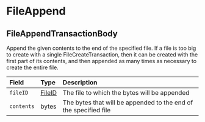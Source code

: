 # FileAppend

## FileAppendTransactionBody

‌Append the given contents to the end of the specified file. If a file is too big to create with a single FileCreateTransaction, then it can be created with the first part of its contents, and then appended as many times as necessary to create the entire file.

| Field | Type | Description |
| :--- | :--- | :--- |
| `fileID` | ​[FileID](../basic-types/fileid.md)​ | The file to which the bytes will be appended |
| `contents` | ​bytes | The bytes that will be appended to the end of the specified file |

